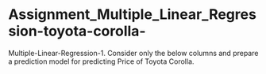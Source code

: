 # Assignment_Multiple_Linear_Regression-toyota-corolla-
Multiple-Linear-Regression-1. Consider only the below columns and prepare a prediction model for predicting Price of Toyota Corolla.
